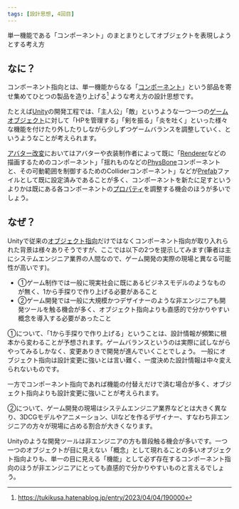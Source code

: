 ```yaml
---
tags: [設計思想, 4回目]
---
```


単一機能である「コンポーネント」のまとまりとしてオブジェクトを表現しようとする考え方

## なに？

コンポーネント指向とは、単一機能からなる「[コンポーネント](/docs/索引/ABC/Component)」という部品を寄せ集めてひとつの製品を造り上げる[^1] ような考え方の設計思想です。

たとえば[Unity](/docs/索引/STU/Unity)の開発工程では、「主人公」「敵」というような一つ一つの[ゲームオブジェクト](/docs/索引/GHI/GameObject)に対して「HPを管理する」「剣を振る」「炎を吐く」といった様々な機能を付けたり外したりしながら少しずつゲームバランスを調整していく、というようなことが考えられます。

[アバター改変](/docs/索引/あ行/アバター改変)においてはアバターや衣装制作者によって既に「[Renderer](/docs/索引/PQR/Renderer)などの描画するためのコンポーネント」「揺れものなどの[PhysBone](/docs/索引/PQR/PhysBone)コンポーネントと、その可動範囲を制御するためのColliderコンポーネント」などが[Prefab](/docs/索引/PQR/Prefab)ファイルとして既に設定済みであることが多く、コンポーネントを新たに足すというよりかは既にある各コンポーネントの[プロパティ](/docs/索引/PQR/Property)を調整する機会のほうが多いでしょう。

## なぜ？

Unityで従来の[オブジェクト指向](/docs/索引/あ行/オブジェクト指向)だけではなくコンポーネント指向が取り入れられた背景は様々ありそうですが、ここでは以下の2つを提示してみます(筆者は主にシステムエンジニア業界の人間なので、ゲーム開発の実際の現場と異なる可能性が高いです)。

- ①ゲーム制作では一般に現実社会に既にあるビジネスモデルのようなものが無く、1から手探りで作り上げる必要があること
- ②ゲーム開発では一般に大規模かつデザイナーのような非エンジニアも開発ツールを触る機会が多く、オブジェクト指向よりも直感的で分かりやすい概念を導入する必要があったこと

①について、「1から手探りで作り上げる」ということは、設計情報が頻繁に根本から変わることが予想されます。ゲームバランスというのは実際に試しながらやってみるしかなく、変更ありきで開発が進んでいくことでしょう。
一般にオブジェクト指向は設計変更に強いとは言い難く、一度決めた設計情報は中々変えられないものです。

一方でコンポーネント指向であれば機能の付替えだけで済む場合が多く、オブジェクト指向よりも設計変更に強いことが考えられます。

②について、ゲーム開発の現場はシステムエンジニア業界などとは大きく異なり、3DCGモデルやアニメーション、UIなどを作るデザイナー、すなわち非エンジニアの方々が現場に占める割合が大きくなります。

Unityのような開発ツールは非エンジニアの方も普段触る機会が多いです。一つ一つのオブジェクトが目に見えない「概念」として現れることの多いオブジェクト指向よりも、単一の目に見える「機能」として必ず存在するコンポーネント指向のほうが非エンジニアにとっても直感的で分かりやすいものと言えるでしょう。

[^1]: https://tukikusa.hatenablog.jp/entry/2023/04/04/190000
